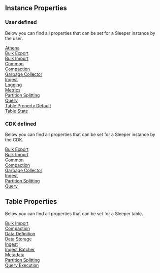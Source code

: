 ## Instance Properties

### User defined

Below you can find all properties that can be set for a Sleeper instance by the user.

[Athena](properties/instance/user/athena.md)<br>
[Bulk Export](properties/instance/user/bulk_export.md)<br>
[Bulk Import](properties/instance/user/bulk_import.md)<br>
[Common](properties/instance/user/common.md)<br>
[Compaction](properties/instance/user/compaction.md)<br>
[Garbage Collector](properties/instance/user/garbage_collector.md)<br>
[Ingest](properties/instance/user/ingest.md)<br>
[Logging](properties/instance/user/logging.md)<br>
[Metrics](properties/instance/user/metrics.md)<br>
[Partition Splitting](properties/instance/user/partition_splitting.md)<br>
[Query](properties/instance/user/query.md)<br>
[Table Property Default](properties/instance/user/table_property_default.md)<br>
[Table State](properties/instance/user/table_state.md)<br>

### CDK defined

Below you can find all properties that can be set for a Sleeper instance by the CDK.

[Bulk Export](properties/instance/cdk/bulk_export.md)<br>
[Bulk Import](properties/instance/cdk/bulk_import.md)<br>
[Common](properties/instance/cdk/common.md)<br>
[Compaction](properties/instance/cdk/compaction.md)<br>
[Garbage Collector](properties/instance/cdk/garbage_collector.md)<br>
[Ingest](properties/instance/cdk/ingest.md)<br>
[Partition Splitting](properties/instance/cdk/partition_splitting.md)<br>
[Query](properties/instance/cdk/query.md)<br>

## Table Properties

Below you can find all properties that can be set for a Sleeper table.

[Bulk Import](properties/table/bulk_import.md)<br>
[Compaction](properties/table/compaction.md)<br>
[Data Definition](properties/table/data_definition.md)<br>
[Data Storage](properties/table/data_storage.md)<br>
[Ingest](properties/table/ingest.md)<br>
[Ingest Batcher](properties/table/ingest_batcher.md)<br>
[Metadata](properties/table/metadata.md)<br>
[Partition Splitting](properties/table/partition_splitting.md)<br>
[Query Execution](properties/table/query_execution.md)<br>
